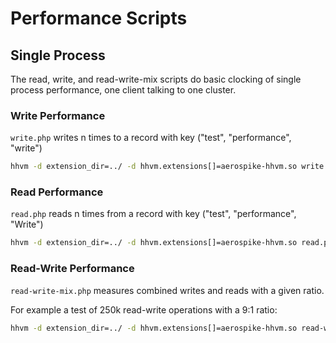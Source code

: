 # Performance Scripts

## Single Process
The read, write, and read-write-mix scripts do basic clocking of single process
performance, one client talking to one cluster.

### Write Performance
`write.php` writes n times to a record with key ("test", "performance", "write")

```bash
hhvm -d extension_dir=../ -d hhvm.extensions[]=aerospike-hhvm.so write.php --host=192.168.119.3 --num-ops=100000
```

### Read Performance
`read.php` reads n times from a record with key ("test", "performance", "Write")

```bash
hhvm -d extension_dir=../ -d hhvm.extensions[]=aerospike-hhvm.so read.php --host=192.168.119.3 --num-ops=100000
```

### Read-Write Performance
`read-write-mix.php` measures combined writes and reads with a given ratio.

For example a test of 250k read-write operations with a 9:1 ratio:

```bash
hhvm -d extension_dir=../ -d hhvm.extensions[]=aerospike-hhvm.so read-write-mix.php --host=192.168.119.3 --num-ops=250000 --write-every=10
```

